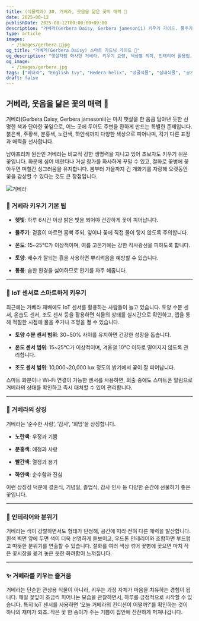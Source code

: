 ```yaml
---
title: (식물백과) 30. 거베라, 웃음을 닮은 꽃의 매력 🌼
date: 2025-08-12
publishDate: 2025-08-12T00:00:00+09:00
description: "거베라(Gerbera Daisy, Gerbera jamesonii) 키우기 가이드. 물주기, 햇빛, 온도, 색상별 의미와 IoT 센서를 활용한 스마트 가드닝 방법까지 소개합니다."
type: article
images:
  - /images/gerbera.jpg
og_title: "거베라(Gerbera Daisy) 스마트 가드닝 가이드 🌼"
og_description: "햇살처럼 화사한 거베라. 키우기 요령, 색상별 의미, 인테리어 활용법, 그리고 IoT 센서를 활용한 스마트 재배법까지!"
og_image:
  - /images/gerbera.jpg
tags: ["헤더라", "English Ivy", "Hedera helix", "덩굴식물", "실내식물", "공기정화식물", "행잉플랜트", "반려식물"]
draft: false
---
```



## 거베라, 웃음을 닮은 꽃의 매력 🌼

  

거베라(Gerbera Daisy, Gerbera jamesonii)는 마치 햇살을 한 움큼 담아낸 듯한 선명한 색과 단아한 꽃잎으로, 어느 곳에 두어도 주변을 환하게 만드는 특별한 존재입니다. 붉은색, 주황색, 분홍색, 노란색, 하얀색까지 다양한 색상으로 피어나며, 각기 다른 표정과 매력을 선사합니다.

  

남아프리카 원산인 거베라는 비교적 강한 생명력을 지니고 있어 초보자도 키우기 쉬운 꽃입니다. 화분에 심어 베란다나 거실 창가를 화사하게 꾸밀 수 있고, 절화로 꽃병에 꽂아두면 며칠간 싱그러움을 유지합니다. 봄부터 가을까지 긴 개화기를 자랑해 오랫동안 꽃을 감상할 수 있다는 것도 큰 장점입니다.

![거베라](/images/gerbera.jpg)   

### 🌱 거베라 키우기 기본 팁

- **햇빛**: 하루 6시간 이상 밝은 빛을 쬐어야 건강하게 꽃이 피어납니다.
    
- **물주기**: 겉흙이 마르면 흠뻑 주되, 잎이나 꽃에 직접 물이 닿지 않도록 주의합니다.
    
- **온도**: 15~25℃가 이상적이며, 여름 고온기에는 강한 직사광선을 피하도록 합니다.
    
- **토양**: 배수가 잘되는 흙을 사용하면 뿌리썩음을 예방할 수 있습니다.
    
- **통풍**: 습한 환경을 싫어하므로 환기를 자주 해줍니다.
    

---

### 📡 IoT 센서로 스마트하게 키우기

최근에는 거베라 재배에도 IoT 센서를 활용하는 사람들이 늘고 있습니다. 토양 수분 센서, 온습도 센서, 조도 센서 등을 활용하면 식물의 상태를 실시간으로 확인하고, 앱을 통해 적절한 시점에 물을 주거나 조명을 켤 수 있습니다.

- **토양 수분 센서 범위**: 30~50% 사이를 유지하면 건강한 성장을 돕습니다.
    
- **온도 센서 범위**: 15~25℃가 이상적이며, 겨울철 10℃ 이하로 떨어지지 않도록 관리합니다.
    
- **조도 센서 범위**: 10,000~20,000 lux 정도의 밝기에서 꽃이 잘 피어납니다.
    

  

스마트 화분이나 Wi-Fi 연결이 가능한 센서를 사용하면, 외출 중에도 스마트폰 알림으로 거베라의 상태를 확인하고 즉시 대처할 수 있어 편리합니다.

---

### 💐 거베라의 상징

거베라는 ‘순수한 사랑’, ‘감사’, ‘희망’을 상징합니다.

- **노란색**: 우정과 기쁨
    
- **분홍색**: 애정과 사랑
    
- **빨간색**: 열정과 용기
    
- **하얀색**: 순수함과 진심
    

  

이런 상징성 덕분에 결혼식, 기념일, 졸업식, 감사 인사 등 다양한 순간에 선물하기 좋은 꽃입니다.

---

### 🏡 인테리어와 분위기

거베라는 색이 강렬하면서도 형태가 단정해, 공간에 따라 전혀 다른 매력을 발산합니다. 흰색 벽면 앞에 두면 색이 더욱 선명하게 돋보이고, 우드톤 인테리어와 조합하면 부드럽고 따뜻한 분위기를 연출할 수 있습니다. 절화를 여러 색상 섞어 꽃병에 꽂으면 마치 작은 꽃시장을 옮겨 놓은 듯한 화려함이 느껴집니다.

---

### ✨ 거베라를 키우는 즐거움

거베라는 단순한 관상용 식물이 아니라, 키우는 과정 자체가 마음을 치유하는 경험이 됩니다. 매일 꽃잎이 조금씩 피어나는 모습을 관찰하면서, 하루를 긍정적으로 시작할 수 있습니다. 특히 IoT 센서를 사용하면 ‘오늘 거베라의 컨디션이 어떨까?’를 확인하는 것이 하나의 재미가 되죠. 작은 꽃 한 송이가 주는 기쁨이 집안에 잔잔하게 퍼져나갑니다.